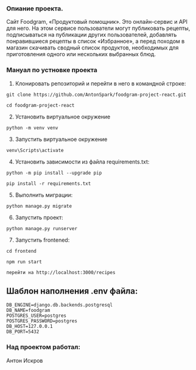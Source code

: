 ### Опиание проекта.
Сайт Foodgram, «Продуктовый помощник». Это онлайн-сервис и API для него. На этом сервисе пользователи могут публиковать рецепты, подписываться на публикации других пользователей, добавлять понравившиеся рецепты в список «Избранное», а перед походом в магазин скачивать сводный список продуктов, необходимых для приготовления одного или нескольких выбранных блюд.

### Мануал по устновке проекта

1. Клонировать репозиторий и перейти в него в командной строке:
```
git clone https://github.com/AntonSpark/foodgram-project-react.git
```
```
cd foodgram-project-react
```
2. Установить виртуальное окружение
```
python -m venv venv
```
3. Запустить виртуальное окружение
```
venv\Scripts\activate
```
4. Установить зависимости из файла requirements.txt:
```
python -m pip install --upgrade pip
```
```
pip install -r requirements.txt
```
5. Выполнить миграции:
```
python manage.py migrate
```
6. Запустить проект:
```
python manage.py runserver
```
7. Запустить frontened:
```
cd frontend
```
```
npm run start
```
```
перейти на http://localhost:3000/recipes
```

## Шаблон наполнения .env файла:
```
DB_ENGINE=django.db.backends.postgresql
DB_NAME=foodgram
POSTGRES_USER=postgres
POSTGRES_PASSWORD=postgres
DB_HOST=127.0.0.1
DB_PORT=5432
```
### Над проектом работал:

Антон Искров